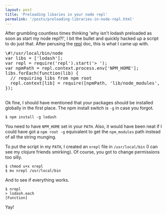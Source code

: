 ```yaml
---
layout: post
title: 'Preloading libaries in your node repl'
permalink: '/posts/preloading-libraries-in-node-repl.html'
---
```


After grumbling countless times thinking 'why isn't lodash preloaded as soon as start my node repl?!', I bit the bullet and quickly hacked up a script to do just that. After perusing the [repl](https://nodejs.org/api/repl.html#repl_repl_features) doc, this is what I came up with.

<script src="https://gist.github.com/jithugopal/f386be73e7a22ad7f1ee.js"></script>
<noscript>
  <pre>
\#!/usr/local/bin/node
var libs = ['lodash'];
var repl = require('repl').start('> ');
var npmPath = repl.context.process.env['NPM_HOME'];
libs.forEach(function(lib) {
  // requiring libs from npm root
  repl.context[lib] = require([npmPath, 'lib/node_modules', lib].join('/'));
});
  </pre>
</noscript>


Ok fine, I should have mentioned that your packages should be installed globally in the first place. The npm install switch is `-g` in case you forgot.

```
$ npm install -g lodash
```

You need to have `NPM_HOME` set in your `PATH`. Also, it would have been neat if I could have got a `npm root -g` equivalent to get the `npm_modules` path instead of all the string munging.

To put the script in my `PATH`, I created an `nrepl` file in `/usr/local/bin` (I can see my clojure friends smirking). Of course, you got to change permissions too silly.

```
$ chmod u+x nrepl
$ mv nrepl /usr/local/bin
```

And to see if everything works.

```
$ nrepl
> lodash.each
[Function]
```

Yay!
